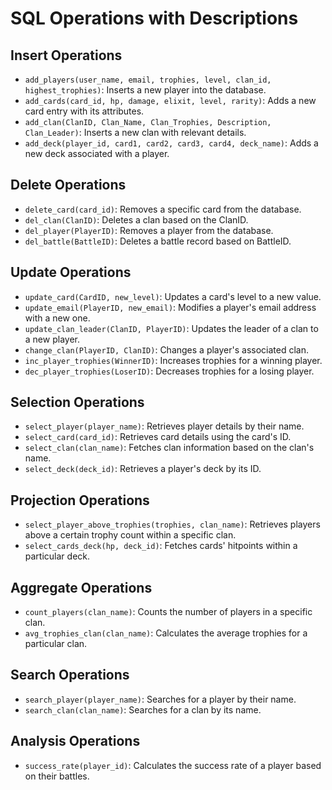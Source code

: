 # SQL Operations with Descriptions

## Insert Operations
- `add_players(user_name, email, trophies, level, clan_id, highest_trophies)`: Inserts a new player into the database.
- `add_cards(card_id, hp, damage, elixit, level, rarity)`: Adds a new card entry with its attributes.
- `add_clan(ClanID, Clan_Name, Clan_Trophies, Description, Clan_Leader)`: Inserts a new clan with relevant details.
- `add_deck(player_id, card1, card2, card3, card4, deck_name)`: Adds a new deck associated with a player.

## Delete Operations
- `delete_card(card_id)`: Removes a specific card from the database.
- `del_clan(ClanID)`: Deletes a clan based on the ClanID.
- `del_player(PlayerID)`: Removes a player from the database.
- `del_battle(BattleID)`: Deletes a battle record based on BattleID.

## Update Operations
- `update_card(CardID, new_level)`: Updates a card's level to a new value.
- `update_email(PlayerID, new_email)`: Modifies a player's email address with a new one.
- `update_clan_leader(ClanID, PlayerID)`: Updates the leader of a clan to a new player.
- `change_clan(PlayerID, ClanID)`: Changes a player's associated clan.
- `inc_player_trophies(WinnerID)`: Increases trophies for a winning player.
- `dec_player_trophies(LoserID)`: Decreases trophies for a losing player.

## Selection Operations
- `select_player(player_name)`: Retrieves player details by their name.
- `select_card(card_id)`: Retrieves card details using the card's ID.
- `select_clan(clan_name)`: Fetches clan information based on the clan's name.
- `select_deck(deck_id)`: Retrieves a player's deck by its ID.

## Projection Operations
- `select_player_above_trophies(trophies, clan_name)`: Retrieves players above a certain trophy count within a specific clan.
- `select_cards_deck(hp, deck_id)`: Fetches cards' hitpoints within a particular deck.

## Aggregate Operations
- `count_players(clan_name)`: Counts the number of players in a specific clan.
- `avg_trophies_clan(clan_name)`: Calculates the average trophies for a particular clan.

## Search Operations
- `search_player(player_name)`: Searches for a player by their name.
- `search_clan(clan_name)`: Searches for a clan by its name.

## Analysis Operations
- `success_rate(player_id)`: Calculates the success rate of a player based on their battles.
